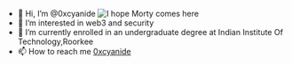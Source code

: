 - 👋 Hi, I’m @0xcyanide                                                                                    ![I hope Morty comes here](https://www.google.com/url?sa=i&url=https%3A%2F%2Frickandmorty.fandom.com%2Fwiki%2FEvil_Rick_Sanchez&psig=AOvVaw1DvZSS-jR1FgfBcqnXCSfX&ust=1701786575395000&source=images&cd=vfe&opi=89978449&ved=0CBIQjRxqFwoTCKjjh8X_9YIDFQAAAAAdAAAAABAF)
- 👀 I’m interested in web3 and security
- 🌱 I’m currently enrolled in an undergraduate degree at Indian Institute Of Technology,Roorkee
- 📫 How to reach me [0xcyanide](https://twitter.com/0xcyanide)

<!---
cy4n1d3-p1x3l/cy4n1d3-p1x3l is a ✨ special ✨ repository because its `README.md` (this file) appears on your GitHub profile.
You can click the Preview link to take a look at your changes.
--->
